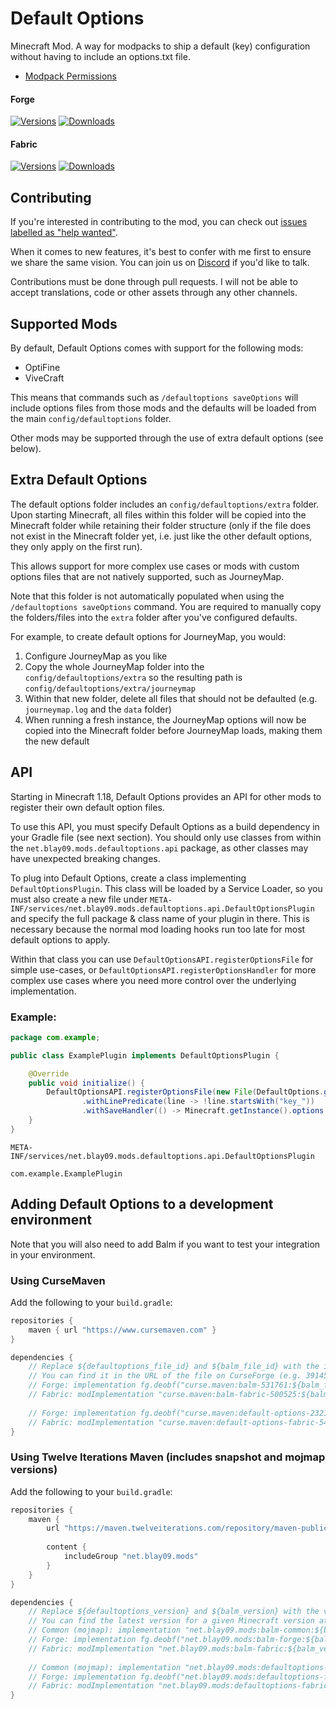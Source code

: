 # Default Options

Minecraft Mod. A way for modpacks to ship a default (key) configuration without having to include an options.txt file.

- [Modpack Permissions](https://mods.twelveiterations.com/permissions)

#### Forge

[![Versions](http://cf.way2muchnoise.eu/versions/232131_latest.svg)](https://www.curseforge.com/minecraft/mc-mods/default-options)
[![Downloads](http://cf.way2muchnoise.eu/full_232131_downloads.svg)](https://www.curseforge.com/minecraft/mc-mods/default-options)

#### Fabric

[![Versions](http://cf.way2muchnoise.eu/versions/547694_latest.svg)](https://www.curseforge.com/minecraft/mc-mods/default-options-fabric)
[![Downloads](http://cf.way2muchnoise.eu/full_547694_downloads.svg)](https://www.curseforge.com/minecraft/mc-mods/default-options-fabric)

## Contributing

If you're interested in contributing to the mod, you can check out [issues labelled as "help wanted"](https://github.com/TwelveIterationMods/DefaultOptions/issues?q=is%3Aopen+is%3Aissue+label%3A%22help+wanted%22).

When it comes to new features, it's best to confer with me first to ensure we share the same vision. You can join us on [Discord](https://discord.gg/VAfZ2Nau6j) if you'd like to talk.

Contributions must be done through pull requests. I will not be able to accept translations, code or other assets through any other channels.

## Supported Mods

By default, Default Options comes with support for the following mods:

- OptiFine
- ViveCraft

This means that commands such as `/defaultoptions saveOptions` will include options files from those mods and the
defaults will be loaded from the main `config/defaultoptions` folder.

Other mods may be supported through the use of extra default options (see below).

## Extra Default Options

The default options folder includes an `config/defaultoptions/extra` folder. Upon starting Minecraft, all files within
this folder will be copied into the Minecraft folder while retaining their folder structure (only if the file does not
exist in the Minecraft folder yet, i.e. just like the other default options, they only apply on the first run).

This allows support for more complex use cases or mods with custom options files that are not natively supported, such
as JourneyMap.

Note that this folder is not automatically populated when using the `/defaultoptions saveOptions` command. You are
required to manually copy the folders/files into the `extra` folder after you've configured defaults.

For example, to create default options for JourneyMap, you would:

1. Configure JourneyMap as you like
2. Copy the whole JourneyMap folder into the `config/defaultoptions/extra` so the resulting path
   is `config/defaultoptions/extra/journeymap`
3. Within that new folder, delete all files that should not be defaulted (e.g. `journeymap.log` and the `data` folder)
4. When running a fresh instance, the JourneyMap options will now be copied into the Minecraft folder before JourneyMap
   loads, making them the new default

## API

Starting in Minecraft 1.18, Default Options provides an API for other mods to register their own default option files.

To use this API, you must specify Default Options as a build dependency in your Gradle file (see next section). You should only use classes
from within the `net.blay09.mods.defaultoptions.api` package, as other classes may have unexpected breaking changes.

To plug into Default Options, create a class implementing `DefaultOptionsPlugin`. This class will be loaded by a Service
Loader, so you must also create a new file
under `META-INF/services/net.blay09.mods.defaultoptions.api.DefaultOptionsPlugin` and specify the full package & class name of
your plugin in there. This is necessary because the normal mod loading hooks run too late for most default options to apply.

Within that class you can use `DefaultOptionsAPI.registerOptionsFile` for simple use-cases,
or `DefaultOptionsAPI.registerOptionsHandler` for more complex use cases where you need more control over the underlying
implementation.

### Example:

```java
package com.example;

public class ExamplePlugin implements DefaultOptionsPlugin {

    @Override
    public void initialize() {
        DefaultOptionsAPI.registerOptionsFile(new File(DefaultOptions.getMinecraftDataDir(), "options.txt"))
                .withLinePredicate(line -> !line.startsWith("key_"))
                .withSaveHandler(() -> Minecraft.getInstance().options.save());
    }
}
```

`META-INF/services/net.blay09.mods.defaultoptions.api.DefaultOptionsPlugin`

```
com.example.ExamplePlugin
```

## Adding Default Options to a development environment

Note that you will also need to add Balm if you want to test your integration in your environment.

### Using CurseMaven

Add the following to your `build.gradle`:

```groovy
repositories {
    maven { url "https://www.cursemaven.com" }
}

dependencies {
    // Replace ${defaultoptions_file_id} and ${balm_file_id} with the id of the file you want to depend on.
    // You can find it in the URL of the file on CurseForge (e.g. 3914527).
    // Forge: implementation fg.deobf("curse.maven:balm-531761:${balm_file_id}")
    // Fabric: modImplementation "curse.maven:balm-fabric-500525:${balm_file_id}"
    
    // Forge: implementation fg.deobf("curse.maven:default-options-232131:${defaultoptions_file_id}")
    // Fabric: modImplementation "curse.maven:default-options-fabric-547694:${defaultoptions_file_id}"
}
```

### Using Twelve Iterations Maven (includes snapshot and mojmap versions)

Add the following to your `build.gradle`:

```groovy
repositories {
    maven { 
        url "https://maven.twelveiterations.com/repository/maven-public/" 
        
        content {
            includeGroup "net.blay09.mods"
        }
    }
}

dependencies {
    // Replace ${defaultoptions_version} and ${balm_version} with the version you want to depend on. 
    // You can find the latest version for a given Minecraft version at https://maven.twelveiterations.com/service/rest/repository/browse/maven-public/net/blay09/mods/balm-common/ and https://maven.twelveiterations.com/service/rest/repository/browse/maven-public/net/blay09/mods/defaultoptions-common/
    // Common (mojmap): implementation "net.blay09.mods:balm-common:${balm_version}"
    // Forge: implementation fg.deobf("net.blay09.mods:balm-forge:${balm_version}")
    // Fabric: modImplementation "net.blay09.mods:balm-fabric:${balm_version}"
    
    // Common (mojmap): implementation "net.blay09.mods:defaultoptions-common:${defaultoptions_version}"
    // Forge: implementation fg.deobf("net.blay09.mods:defaultoptions-forge:${defaultoptions_version}")
    // Fabric: modImplementation "net.blay09.mods:defaultoptions-fabric:${defaultoptions_version}"
}
```
